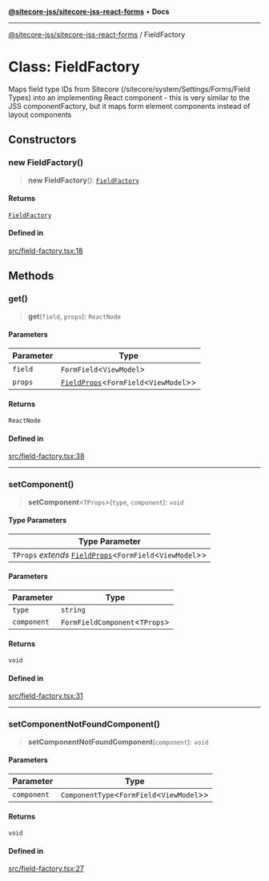 [**@sitecore-jss/sitecore-jss-react-forms**](../README.md) • **Docs**

***

[@sitecore-jss/sitecore-jss-react-forms](../README.md) / FieldFactory

# Class: FieldFactory

Maps field type IDs from Sitecore (/sitecore/system/Settings/Forms/Field Types)
into an implementing React component - this is very similar to the JSS componentFactory,
but it maps form element components instead of layout components

## Constructors

### new FieldFactory()

> **new FieldFactory**(): [`FieldFactory`](FieldFactory.md)

#### Returns

[`FieldFactory`](FieldFactory.md)

#### Defined in

[src/field-factory.tsx:18](https://github.com/Sitecore/jss/blob/d913ed54238504581de52043eb1a0198f8a99bdf/packages/sitecore-jss-react-forms/src/field-factory.tsx#L18)

## Methods

### get()

> **get**(`field`, `props`): `ReactNode`

#### Parameters

| Parameter | Type |
| ------ | ------ |
| `field` | `FormField`\<`ViewModel`\> |
| `props` | [`FieldProps`](../interfaces/FieldProps.md)\<`FormField`\<`ViewModel`\>\> |

#### Returns

`ReactNode`

#### Defined in

[src/field-factory.tsx:38](https://github.com/Sitecore/jss/blob/d913ed54238504581de52043eb1a0198f8a99bdf/packages/sitecore-jss-react-forms/src/field-factory.tsx#L38)

***

### setComponent()

> **setComponent**\<`TProps`\>(`type`, `component`): `void`

#### Type Parameters

| Type Parameter |
| ------ |
| `TProps` *extends* [`FieldProps`](../interfaces/FieldProps.md)\<`FormField`\<`ViewModel`\>\> |

#### Parameters

| Parameter | Type |
| ------ | ------ |
| `type` | `string` |
| `component` | `FormFieldComponent`\<`TProps`\> |

#### Returns

`void`

#### Defined in

[src/field-factory.tsx:31](https://github.com/Sitecore/jss/blob/d913ed54238504581de52043eb1a0198f8a99bdf/packages/sitecore-jss-react-forms/src/field-factory.tsx#L31)

***

### setComponentNotFoundComponent()

> **setComponentNotFoundComponent**(`component`): `void`

#### Parameters

| Parameter | Type |
| ------ | ------ |
| `component` | `ComponentType`\<`FormField`\<`ViewModel`\>\> |

#### Returns

`void`

#### Defined in

[src/field-factory.tsx:27](https://github.com/Sitecore/jss/blob/d913ed54238504581de52043eb1a0198f8a99bdf/packages/sitecore-jss-react-forms/src/field-factory.tsx#L27)
